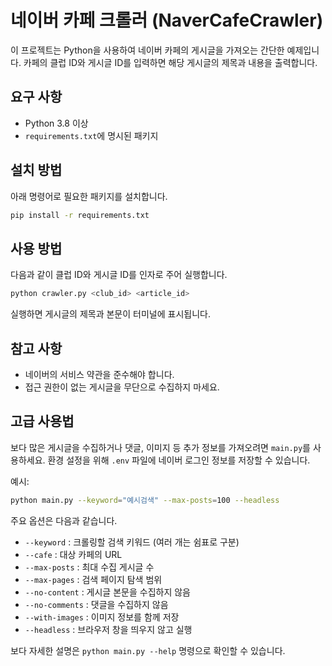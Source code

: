 # 네이버 카페 크롤러 (NaverCafeCrawler)

이 프로젝트는 Python을 사용하여 네이버 카페의 게시글을 가져오는 간단한 예제입니다. 카페의 클럽 ID와 게시글 ID를 입력하면 해당 게시글의 제목과 내용을 출력합니다.

## 요구 사항
- Python 3.8 이상
- `requirements.txt`에 명시된 패키지

## 설치 방법
아래 명령어로 필요한 패키지를 설치합니다.
```bash
pip install -r requirements.txt
```

## 사용 방법
다음과 같이 클럽 ID와 게시글 ID를 인자로 주어 실행합니다.
```bash
python crawler.py <club_id> <article_id>
```
실행하면 게시글의 제목과 본문이 터미널에 표시됩니다.

## 참고 사항
- 네이버의 서비스 약관을 준수해야 합니다.
- 접근 권한이 없는 게시글을 무단으로 수집하지 마세요.

## 고급 사용법
보다 많은 게시글을 수집하거나 댓글, 이미지 등 추가 정보를 가져오려면 `main.py`를 사용하세요.
환경 설정을 위해 `.env` 파일에 네이버 로그인 정보를 저장할 수 있습니다.

예시:
```bash
python main.py --keyword="예시검색" --max-posts=100 --headless
```
주요 옵션은 다음과 같습니다.
- `--keyword` : 크롤링할 검색 키워드 (여러 개는 쉼표로 구분)
- `--cafe` : 대상 카페의 URL
- `--max-posts` : 최대 수집 게시글 수
- `--max-pages` : 검색 페이지 탐색 범위
- `--no-content` : 게시글 본문을 수집하지 않음
- `--no-comments` : 댓글을 수집하지 않음
- `--with-images` : 이미지 정보를 함께 저장
- `--headless` : 브라우저 창을 띄우지 않고 실행

보다 자세한 설명은 `python main.py --help` 명령으로 확인할 수 있습니다.
